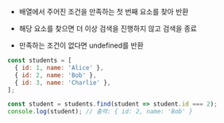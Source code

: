 - 배열에서 주어진 조건을 만족하는 첫 번째 요소를 찾아 반환

- 해당 요소를 찾으면 더 이상 검색을 진행하지 않고 검색을 종료

- 만족하는 조건이 없다면 undefined를 반환

``` js
const students = [
  { id: 1, name: 'Alice' },
  { id: 2, name: 'Bob' },
  { id: 3, name: 'Charlie' },
];

const student = students.find(student => student.id === 2);
console.log(student); // 출력: { id: 2, name: 'Bob' }
```
